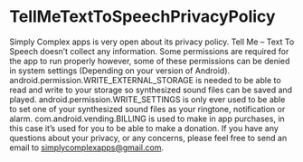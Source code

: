 # TellMeTextToSpeechPrivacyPolicy
Simply Complex apps is very open about its privacy policy. Tell Me – Text To Speech doesn’t collect any information. Some permissions are required for the app to run properly however, some of these permissions can be denied in system settings (Depending on your version of Android). android.permission.WRITE_EXTERNAL_STORAGE is needed to be able to read and write to your storage so synthesized sound files can be saved and played. android.permission.WRITE_SETTINGS is only ever used to be able to set one of your synthesized sound files as your ringtone, notification or alarm. com.android.vending.BILLING is used to make in app purchases, in this case it’s used for you to be able to make a donation. If you have any questions about your privacy, or any concerns, please feel free to send an email to simplycomplexapps@gmail.com.
